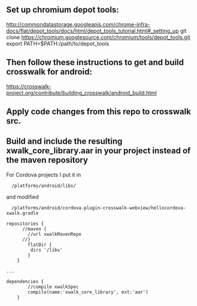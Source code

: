 ## Set up chromium depot tools:
http://commondatastorage.googleapis.com/chrome-infra-docs/flat/depot_tools/docs/html/depot_tools_tutorial.html#_setting_up
git clone https://chromium.googlesource.com/chromium/tools/depot_tools.git
export PATH=$PATH:/path/to/depot_tools

## Then follow these instructions to get and build crosswalk for android:
https://crosswalk-project.org/contribute/building_crosswalk/android_build.html

## Apply code changes from this repo to crosswalk src.

## Build and include the resulting xwalk_core_library.aar in your project instead of the maven repository

For Cordova projects I put it in

      /platforms/android/libs/
      
and modified

      /platforms/android/cordova-plugin-crosswalk-webview/hellocordova-xwalk.gradle
```
repositories {
      //maven {
        //url xwalkMavenRepo
      //}
        flatDir { 
         dirs '/libs'
        }
    }
    
...

dependencies {
        //compile xwalkSpec
        compile(name:'xwalk_core_library', ext:'aar')
    }
```
